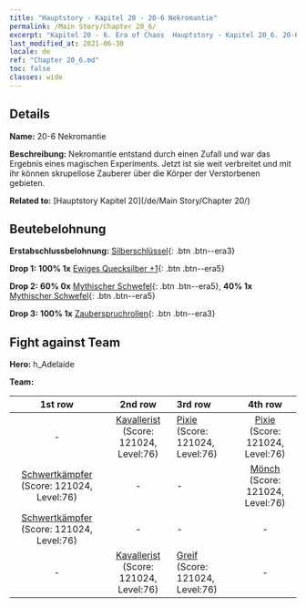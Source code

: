 ```yaml
---
title: "Hauptstory - Kapitel 20 - 20-6 Nekromantie"
permalink: /Main Story/Chapter 20_6/
excerpt: "Kapitel 20 - 6. Era of Chaos  Hauptstory - Kapitel 20_6. 20-6 Nekromantie"
last_modified_at: 2021-06-30
locale: de
ref: "Chapter 20_6.md"
toc: false
classes: wide
---
```


## Details

 **Name:** 20-6 Nekromantie

 **Beschreibung:** Nekromantie entstand durch einen Zufall und war das Ergebnis eines magischen Experiments. Jetzt ist sie weit verbreitet und mit ihr können skrupellose Zauberer über die Körper der Verstorbenen gebieten.

 **Related to:** [Hauptstory Kapitel 20](/de/Main Story/Chapter 20/)

## Beutebelohnung

 **Erstabschlussbelohnung:** [Silberschlüssel](/ItemsDE/con_693/){: .btn .btn--era3}

 **Drop 1:** **100% 1x** [Ewiges Quecksilber +1](/ItemsDE/mat_70/){: .btn .btn--era5}

 **Drop 2:** **60% 0x** [Mythischer Schwefel](/ItemsDE/mat_64/){: .btn .btn--era5}, **40% 1x** [Mythischer Schwefel](/ItemsDE/mat_64/){: .btn .btn--era5}

 **Drop 3:** **100% 1x** [Zauberspruchrollen](/ItemsDE/con_694/){: .btn .btn--era3}


## Fight against Team
 **Hero:** h_Adelaide

 **Team:**


  | 1st row | 2nd row | 3rd row | 4th row |
  |:----:|:----:|:----|:----:|
  | - | [Kavallerist](/de/units/Cavalier/) (Score: 121024, Level:76)  | [Pixie](/de/units/Sprite/) (Score: 121024, Level:76)  | [Pixie](/de/units/Sprite/) (Score: 121024, Level:76)  |
  | [Schwertkämpfer](/de/units/Swordsman/) (Score: 121024, Level:76)  | - | - | [Mönch](/de/units/Monk/) (Score: 121024, Level:76)  |
  | [Schwertkämpfer](/de/units/Swordsman/) (Score: 121024, Level:76)  | - | - | - |
  | - | [Kavallerist](/de/units/Cavalier/) (Score: 121024, Level:76)  | [Greif](/de/units/Griffin/) (Score: 121024, Level:76)  | - |



